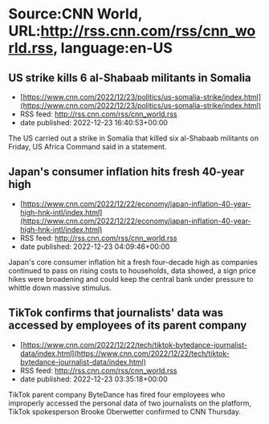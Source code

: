 # Source:CNN World, URL:http://rss.cnn.com/rss/cnn_world.rss, language:en-US

## US strike kills 6 al-Shabaab militants in Somalia
 - [https://www.cnn.com/2022/12/23/politics/us-somalia-strike/index.html](https://www.cnn.com/2022/12/23/politics/us-somalia-strike/index.html)
 - RSS feed: http://rss.cnn.com/rss/cnn_world.rss
 - date published: 2022-12-23 16:40:53+00:00

The US carried out a strike in Somalia that killed six al-Shabaab militants on Friday, US Africa Command said in a statement.

## Japan's consumer inflation hits fresh 40-year high
 - [https://www.cnn.com/2022/12/22/economy/japan-inflation-40-year-high-hnk-intl/index.html](https://www.cnn.com/2022/12/22/economy/japan-inflation-40-year-high-hnk-intl/index.html)
 - RSS feed: http://rss.cnn.com/rss/cnn_world.rss
 - date published: 2022-12-23 04:09:46+00:00

Japan's core consumer inflation hit a fresh four-decade high as companies continued to pass on rising costs to households, data showed, a sign price hikes were broadening and could keep the central bank under pressure to whittle down massive stimulus.

## TikTok confirms that journalists' data was accessed by employees of its parent company
 - [https://www.cnn.com/2022/12/22/tech/tiktok-bytedance-journalist-data/index.html](https://www.cnn.com/2022/12/22/tech/tiktok-bytedance-journalist-data/index.html)
 - RSS feed: http://rss.cnn.com/rss/cnn_world.rss
 - date published: 2022-12-23 03:35:18+00:00

TikTok parent company ByteDance has fired four employees who improperly accessed the personal data of two journalists on the platform, TikTok spokesperson Brooke Oberwetter confirmed to CNN Thursday.

